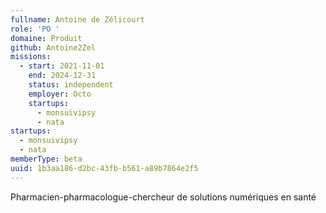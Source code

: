 ```yaml
---
fullname: Antoine de Zélicourt
role: 'PO '
domaine: Produit
github: Antoine2Zel
missions:
  - start: 2021-11-01
    end: 2024-12-31
    status: independent
    employer: Octo
    startups:
      - monsuivipsy
      - nata
startups:
  - monsuivipsy
  - nata
memberType: beta
uuid: 1b3aa186-d2bc-43fb-b561-a89b7864e2f5
---
```

Pharmacien-pharmacologue-chercheur de solutions numériques en santé